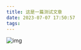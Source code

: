 ```yaml
---
title: 这是一篇测试文章
date: 2023-07-07 17:50:57
tags:
---
```


![img](https://img0.baidu.com/it/u=4130940997,357413489&fm=253&fmt=auto&app=138&f=JPEG?w=750&h=500)
